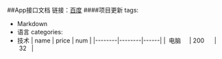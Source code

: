 ##App接口文档
链接：[百度](http://www.baidu.com)
####项目更新
  tags: 
   - Markdown
   - 语言
   categories:
  - 技术
 |  name  | price  | num  |
 |--------|--------|------|
 |  电脑      |  200       |  32   |
